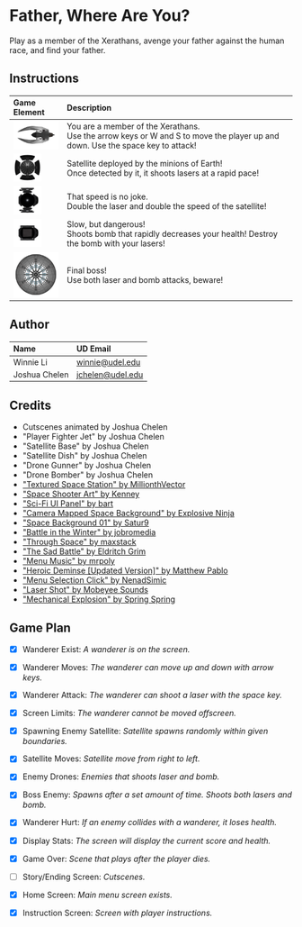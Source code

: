 # Father, Where Are You?

Play as a member of the Xerathans, avenge your father against the human race, and find your father. 

## Instructions

| Game Element                            | Description                                                               |
|:----------------------------------------|:--------------------------------------------------------------------------|
| <img src="art/player/Player Fighter Jet.png" height="50"> | You are a member of the Xerathans. <br/> Use the arrow keys or W and S to move the player up and down. Use the space key to attack!               |
| <img src="art/enemies/combined satellite.png" height="50"> | Satellite deployed by the minions of Earth! <br/> Once detected by it, it shoots lasers at a rapid pace! 
| <img src="art/enemies/Drone Gunner.png" height="50">  | That speed is no joke. <br/> Double the laser and double the speed of the satellite! |
| <img src="art/enemies/Drone Bomber.png" height="50">  | Slow, but dangerous! <br/> Shoots bomb that rapidly decreases your health! Destroy the bomb with your lasers! |
| <img src="assets/SS1.png" height="80">   | Final boss! <br/> Use both laser and bomb attacks, beware!                          |

## Author 
| Name                  | UD Email               |
|:----------------------|:-----------------------|
| Winnie Li             | winnie@udel.edu        |
| Joshua Chelen         | jchelen@udel.edu       |

## Credits 
- Cutscenes animated by Joshua Chelen 
- "Player Fighter Jet" by Joshua Chelen 
- "Satellite Base" by Joshua Chelen 
- "Satellite Dish" by Joshua Chelen
- "Drone Gunner" by Joshua Chelen
- "Drone Bomber" by Joshua Chelen
- ["Textured Space Station" by MillionthVector](https://opengameart.org/content/textured-space-station)
- ["Space Shooter Art" by Kenney](https://opengameart.org/content/space-shooter-art)
- ["Sci-Fi UI Panel" by bart](https://opengameart.org/content/sci-fi-ui-panel)
- ["Camera Mapped Space Background" by Explosive Ninja](https://opengameart.org/content/camera-mapped-space-background)
- ["Space Background 01" by Satur9](https://opengameart.org/content/space-background-01)
- ["Battle in the Winter" by jobromedia](https://opengameart.org/content/battle-in-the-winter)
- ["Through Space" by maxstack](https://opengameart.org/content/through-space)
- ["The Sad Battle" by Eldritch Grim](https://opengameart.org/content/the-sad-battle)
- ["Menu Music" by mrpoly](https://opengameart.org/content/menu-music)
- ["Heroic Deminse [Updated Version]" by Matthew Pablo](https://opengameart.org/content/heroic-demise-updated-version)
- ["Menu Selection Click" by NenadSimic](https://opengameart.org/content/menu-selection-click)
- ["Laser Shot" by Mobeyee Sounds](https://opengameart.org/content/laser-shot-0)
- ["Mechanical Explosion" by Spring Spring](https://opengameart.org/content/mechanical-explosion)


## Game Plan 

- [X] Wanderer Exist: *A wanderer is on the screen.*
- [X] Wanderer Moves: *The wanderer can move up and down with arrow keys.*
- [X] Wanderer Attack: *The wanderer can shoot a laser with the space key.*
- [X] Screen Limits: *The wanderer cannot be moved offscreen.*
- [X] Spawning Enemy Satellite: *Satellite spawns randomly within given boundaries.*
- [X] Satellite Moves: *Satellite move from right to left.*
- [X] Enemy Drones: *Enemies that shoots laser and bomb.*
- [X] Boss Enemy: *Spawns after a set amount of time. Shoots both lasers and bomb.*
- [X] Wanderer Hurt: *If an enemy collides with a wanderer, it loses health.*
- [X] Display Stats: *The screen will display the current score and health.* 
- [X] Game Over: *Scene that plays after the player dies.* 
- [ ] Story/Ending Screen: *Cutscenes.*
- [X] Home Screen: *Main menu screen exists.*
- [X] Instruction Screen: *Screen with player instructions.*

